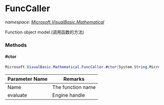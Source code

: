 ﻿# FuncCaller
_namespace: [Microsoft.VisualBasic.Mathematical](./index.md)_

Function object model.(调用函数的方法)



### Methods

#### #ctor
```csharp
Microsoft.VisualBasic.Mathematical.FuncCaller.#ctor(System.String,Microsoft.VisualBasic.Mathematical.IFuncEvaluate)
```


|Parameter Name|Remarks|
|--------------|-------|
|Name|The function name|
|evaluate|Engine handle|



